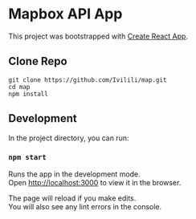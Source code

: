 # Mapbox API App
This project was bootstrapped with [Create React App](https://github.com/facebook/create-react-app).

## Clone Repo

```
git clone https://github.com/Ivilili/map.git
cd map
npm install
```

## Development

In the project directory, you can run:

### `npm start`

Runs the app in the development mode.<br>
Open [http://localhost:3000](http://localhost:3000) to view it in the browser.

The page will reload if you make edits.<br>
You will also see any lint errors in the console.


 



